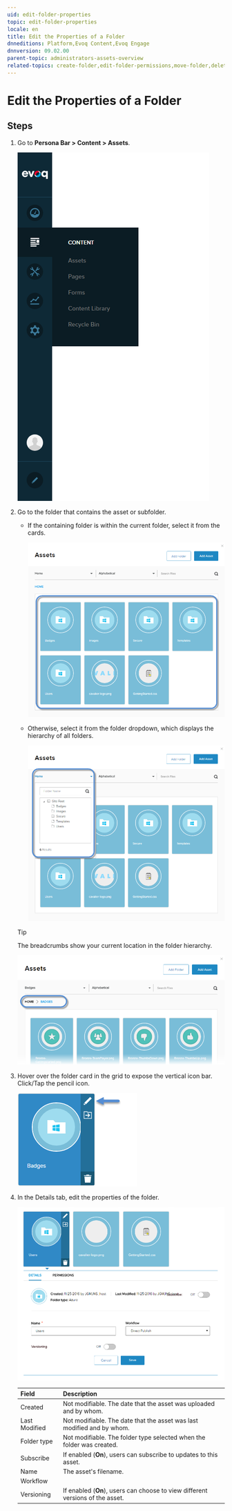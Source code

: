 ```yaml
---
uid: edit-folder-properties
topic: edit-folder-properties
locale: en
title: Edit the Properties of a Folder
dnneditions: Platform,Evoq Content,Evoq Engage
dnnversion: 09.02.00
parent-topic: administrators-assets-overview
related-topics: create-folder,edit-folder-permissions,move-folder,delete-folder
---
```


# Edit the Properties of a Folder

## Steps

1.  Go to **Persona Bar \> Content \> Assets**.
    
    ![Persona Bar > Content > Assets](/images/scr-pbar-host-Content-E91.png)
    
2.  Go to the folder that contains the asset or subfolder.
    
    *   If the containing folder is within the current folder, select it from the cards.
        
          
        
        ![Assets grid](/images/scr-Assets-assetlist-grid-E90.png)
        
          
        
    *   Otherwise, select it from the folder dropdown, which displays the hierarchy of all folders.
        
          
        
        ![Folder selection](/images/scr-Assets-folderdropdown-E90.png)
        
          
        
    
    > [!Tip]
    > The breadcrumbs show your current location in the folder hierarchy.
    
      
    
    ![Breadcrumbs](/images/scr-Assets-breadcrumbs-E90.png)
    
      
    
3.  Hover over the folder card in the grid to expose the vertical icon bar. Click/Tap the pencil icon.
    
      
    
    ![Folder card iconbar - pencil](/images/scr-Assets-foldercard-iconbar-edit-E90.png)
    
      
    
4.  In the Details tab, edit the properties of the folder.
    
      
    
    ![Folder properties - Details](/images/scr-Assets-folder-edit-details-E90.png)
    
      
    
    |**Field**|**Description**|
    |---|---|
    |Created|Not modifiable. The date that the asset was uploaded and by whom.|
    |Last Modified|Not modifiable. The date that the asset was last modified and by whom.|
    |Folder type|Not modifiable. The folder type selected when the folder was created.|
    |Subscribe|If enabled (<strong>On</strong>), users can subscribe to updates to this asset.|
    |Name|The asset's filename.|
    |Workflow||
    |Versioning|If enabled (<strong>On</strong>), users can choose to view different versions of the asset.|